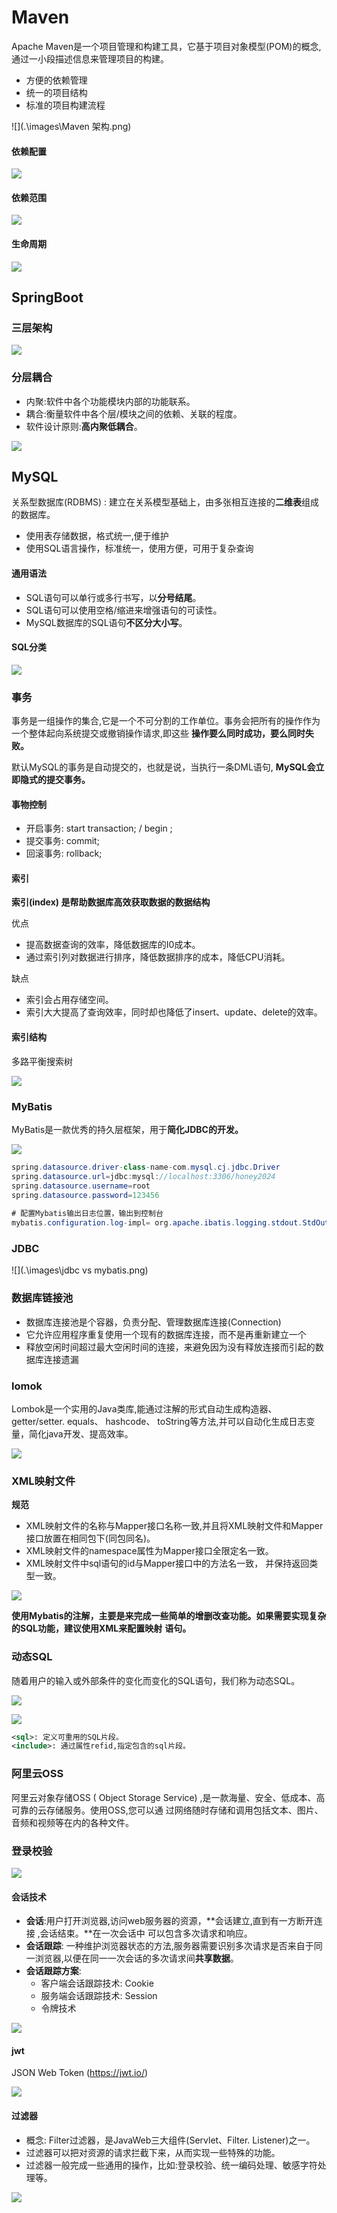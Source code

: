 # Maven

Apache Maven是一个项目管理和构建工具，它基于项目对象模型(POM)的概念,通过一小段描述信息来管理项目的构建。

- 方便的依赖管理
- 统一的项目结构
- 标准的项目构建流程

![](.\images\Maven 架构.png)

#### 依赖配置

![](.\images\依赖配置.png)

#### 依赖范围

![](.\images\依赖范围.png)

#### 生命周期

![](.\images\Maven生命周期.png)

## SpringBoot

### 三层架构

![](.\images\spring_三层架构.png)

### 分层耦合

- 内聚:软件中各个功能模块内部的功能联系。
- 耦合:衡量软件中各个层/模块之间的依赖、关联的程度。
- 软件设计原则:**高内聚低耦合**。

![](.\images\spring_分层解耦.png)

## MySQL

关系型数据库(RDBMS) : 建立在关系模型基础上，由多张相互连接的**二维表**组成的数据库。

- 使用表存储数据，格式统一,便于维护
- 使用SQL语言操作，标准统一，使用方便，可用于复杂查询

#### **通用语法**

- SQL语句可以单行或多行书写，以**分号结尾**。
- SQL语句可以使用空格/缩进来增强语句的可读性。
- MySQL数据库的SQL语句**不区分大小写**。

#### SQL分类

![](.\images\sql四大语句.png)

### 事务

事务是一组操作的集合,它是一个不可分割的工作单位。事务会把所有的操作作为一个整体起向系统提交或撤销操作请求,即这些
**操作要么同时成功，要么同时失败。**

默认MySQL的事务是自动提交的，也就是说，当执行一条DML语句, **MySQL会立即隐式的提交事务。**

#### 事物控制

- 开启事务: start transaction; / begin ;
- 提交事务: commit;
- 回滚事务: rollback;

#### 索引

**索引(index) 是帮助数据库高效获取数据的数据结构**

优点

- 提高数据查询的效率，降低数据库的I0成本。
- 通过索引列对数据进行排序，降低数据排序的成本，降低CPU消耗。

缺点

- 索引会占用存储空间。
- 索引大大提高了查询效率，同时却也降低了insert、update、delete的效率。


#### 索引结构

多路平衡搜索树

![](.\images\B+Tree.png)

### MyBatis

MyBatis是一款优秀的持久层框架，用于**简化JDBC的开发。**

![](.\images\mybatis准备.png)

```java
spring.datasource.driver-class-name-com.mysql.cj.jdbc.Driver
spring.datasource.url=jdbc:mysql://localhost:3306/honey2024
spring.datasource.username=root
spring.datasource.password=123456
    
# 配置Mybatis输出日志位置，输出到控制台
mybatis.configuration.log-impl= org.apache.ibatis.logging.stdout.StdOutImpl
```

### JDBC

![](.\images\jdbc vs mybatis.png)

### 数据库链接池

- 数据库连接池是个容器，负责分配、管理数据库连接(Connection)
- 它允许应用程序重复使用一个现有的数据库连接，而不是再重新建立一个
- 释放空闲时间超过最大空闲时间的连接，来避免因为没有释放连接而引起的数据库连接遗漏

### lomok

Lombok是一个实用的Java类库,能通过注解的形式自动生成构造器、getter/setter. equals、 hashcode、 toString等方法,并可以自动化生成日志变量，简化java开发、提高效率。

![](.\images\lomok.png)

### XML映射文件

**规范**

- XML映射文件的名称与Mapper接口名称一致,并且将XML映射文件和Mapper接口放置在相同包下(同包同名)。
- XML映射文件的namespace属性为Mapper接口全限定名一致。
- XML映射文件中sql语句的id与Mapper接口中的方法名一致， 并保持返回类型一致。

![](.\images\msql_xml.png)

**使用Mybatis的注解，主要是来完成一些简单的增删改查功能。如果需要实现复杂的SQL功能，建议使用XML来配置映射**
**语句。**

### 动态SQL

随着用户的输入或外部条件的变化而变化的SQL语句，我们称为动态SQL。

![](.\images\动态sql_if.png)

![](.\images\foreach_sql.png)

```xml
<sql>: 定义可重用的SQL片段。
<include>: 通过属性refid,指定包含的sql片段。
```

### 阿里云OSS

阿里云对象存储OSS ( Object Storage Service) ,是一款海量、安全、低成本、高可靠的云存储服务。使用OSS,您可以通
过网络随时存储和调用包括文本、图片、音频和视频等在内的各种文件。

### 登录校验

![](.\images\登录校验.png)

#### 会话技术

- **会话**:用户打开浏览器,访问web服务器的资源，**会话建立,直到有一方断开连接 ,会话结束。**在一次会话中 可以包含多次请求和响应。
- **会话跟踪**: 一种维护浏览器状态的方法,服务器需要识别多次请求是否来自于同一浏览器,以便在同一一次会话的多次请求间**共享数据**。
- **会话跟踪方案**:
  - 客户端会话跟踪技术: Cookie
  - 服务端会话跟踪技术: Session
  - 令牌技术

![](.\images\Cookie.png)

#### jwt

JSON Web Token (https://jwt.io/)

![](.\images\jwt.png)

#### 过滤器
- 概念: Filter过滤器，是JavaWeb三大组件(Servlet、Filter. Listener)之一。
- 过滤器可以把对资源的请求拦截下来，从而实现一些特殊的功能。
- 过滤器一般完成一些通用的操作，比如:登录校验、统一编码处理、敏感字符处理等。

![](.\images\Filter.png)
